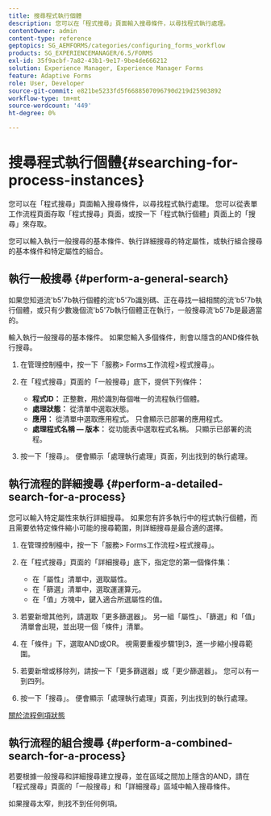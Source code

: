```yaml
---
title: 搜尋程式執行個體
description: 您可以在「程式搜尋」頁面輸入搜尋條件，以尋找程式執行處理。
contentOwner: admin
content-type: reference
geptopics: SG_AEMFORMS/categories/configuring_forms_workflow
products: SG_EXPERIENCEMANAGER/6.5/FORMS
exl-id: 35f9acbf-7a82-43b1-9e17-9be4de666212
solution: Experience Manager, Experience Manager Forms
feature: Adaptive Forms
role: User, Developer
source-git-commit: e821be5233fd5f6688507096790d219d25903892
workflow-type: tm+mt
source-wordcount: '449'
ht-degree: 0%

---
```


# 搜尋程式執行個體{#searching-for-process-instances}

您可以在「程式搜尋」頁面輸入搜尋條件，以尋找程式執行處理。 您可以從表單工作流程頁面存取「程式搜尋」頁面，或按一下「程式執行個體」頁面上的「搜尋」來存取。

您可以輸入執行一般搜尋的基本條件、執行詳細搜尋的特定屬性，或執行組合搜尋的基本條件和特定屬性的組合。

## 執行一般搜尋 {#perform-a-general-search}

如果您知道流&#39;b5&#39;7b執行個體的流&#39;b5&#39;7b識別碼、正在尋找一組相關的流&#39;b5&#39;7b執行個體，或只有少數幾個流&#39;b5&#39;7b執行個體正在執行，一般搜尋流&#39;b5&#39;7b是最適當的。

輸入執行一般搜尋的基本條件。 如果您輸入多個條件，則會以隱含的AND條件執行搜尋。

1. 在管理控制檯中，按一下「服務> Forms工作流程>程式搜尋」。
1. 在「程式搜尋」頁面的「一般搜尋」底下，提供下列條件：

   * **程式ID：** 正整數，用於識別每個唯一的流程執行個體。
   * **處理狀態：** 從清單中選取狀態。
   * **應用：** 從清單中選取應用程式。 只會顯示已部署的應用程式。
   * **處理程式名稱 — 版本：** 從功能表中選取程式名稱。 只顯示已部署的流程。

1. 按一下「搜尋」。 便會顯示「處理執行處理」頁面，列出找到的執行處理。

## 執行流程的詳細搜尋 {#perform-a-detailed-search-for-a-process}

您可以輸入特定屬性來執行詳細搜尋。 如果您有許多執行中的程式執行個體，而且需要依特定條件縮小可能的搜尋範圍，則詳細搜尋是最合適的選擇。

1. 在管理控制檯中，按一下「服務> Forms工作流程>程式搜尋」。
1. 在「程式搜尋」頁面的「詳細搜尋」底下，指定您的第一個條件集：

   * 在「屬性」清單中，選取屬性。
   * 在「篩選」清單中，選取運運算元。
   * 在「值」方塊中，鍵入適合所選屬性的值。

1. 若要新增其他列，請選取「更多篩選器」。 另一組「屬性」、「篩選」和「值」清單會出現，並出現一個「條件」清單。
1. 在「條件」下，選取AND或OR。 視需要重複步驟1到3，進一步縮小搜尋範圍。
1. 若要新增或移除列，請按一下「更多篩選器」或「更少篩選器」。 您可以有一到四列。
1. 按一下「搜尋」。 便會顯示「處理執行處理」頁面，列出找到的執行處理。

[關於流程例項狀態](/help/forms/using/admin-help/processes.md#about-process-instance-statuses)

## 執行流程的組合搜尋 {#perform-a-combined-search-for-a-process}

若要根據一般搜尋和詳細搜尋建立搜尋，並在區域之間加上隱含的AND，請在「程式搜尋」頁面的「一般搜尋」和「詳細搜尋」區域中輸入搜尋條件。

如果搜尋太窄，則找不到任何例項。
